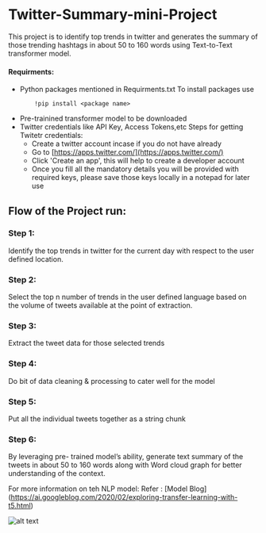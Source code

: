 # Twitter-Summary-mini-Project

This project is to identify top trends in twitter and generates the summary of those trending hashtags in about 50 to 160 words using Text-to-Text transformer model.

#### Requirments: 
- Python packages mentioned in Requirments.txt
  To install packages use 
  ```
      !pip install <package name>
  ```
- Pre-trainined transformer model to be downloaded
- Twitter credentials like API Key, Access Tokens,etc
  Steps for getting Twitetr credentials:
    - Create a twitter account incase if you do not have already
    - Go to [https://apps.twitter.com/](https://apps.twitter.com/) 
    - Click 'Create an app', this will help to create a developer account
    - Once you fill all the mandatory details you will be provided with required keys, please save those keys locally in a notepad for later use 
    

## Flow of the Project run:

### Step 1:
Identify the top trends in twitter for the current day with respect to the user defined location.
### Step 2:
Select the top n number of trends in the user defined language based on the volume of tweets available at the point of extraction.
### Step 3:
Extract the tweet data for those selected trends
### Step 4:
Do bit of data cleaning & processing to cater well for the model
### Step 5:
Put all the individual tweets together as a string chunk
### Step 6:
By leveraging pre- trained model’s ability, generate text summary of the tweets in about 50 to 160 words along with Word cloud graph for better understanding of the context.

For more information on teh NLP model:
Refer : [Model Blog] (https://ai.googleblog.com/2020/02/exploring-transfer-learning-with-t5.html)

![alt text][logo]

[logo]: https://1.bp.blogspot.com/-o4oiOExxq1s/Xk26XPC3haI/AAAAAAAAFU8/NBlvOWB84L0PTYy9TzZBaLf6fwPGJTR0QCLcBGAsYHQ/s1600/image3.gif "T5 - TEXT-to-TEXT"

